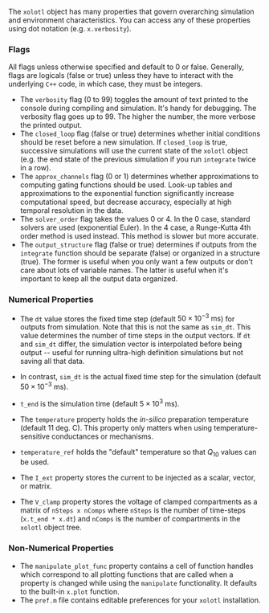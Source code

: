 

The `xolotl` object has many properties that govern overarching simulation and environment characteristics. You can access any of these properties using dot notation (e.g. `x.verbosity`).

### Flags
All flags unless otherwise specified and default to 0 or false. Generally, flags are logicals (false or true) unless they have to interact with the underlying `C++` code, in which case, they must be integers.

* The `verbosity` flag (0 to 99) toggles the amount of text printed to the console during compiling and simulation. It's handy for debugging. The verbosity flag goes up to 99. The higher the number, the more verbose the printed output.
* The `closed_loop` flag (false or true) determines whether initial conditions should be reset before a new simulation. If `closed_loop` is true, successive simulations will use the current state of the `xolotl` object (e.g. the end state of the previous simulation if you run `integrate` twice in a row). 
* The `approx_channels` flag (0 or 1) determines whether approximations to computing gating functions should be used. Look-up tables and approximations to the exponential function significantly increase computational speed, but decrease accuracy, especially at high temporal resolution in the data.
* The `solver_order` flag takes the values 0 or 4. In the 0 case, standard solvers are used (exponential Euler). In the 4 case, a Runge-Kutta 4th order method is used instead. This method is slower but more accurate.
* The `output_structure` flag (false or true) determines if outputs from the `integrate` function should be separate (false) or organized in a structure (true). The former is useful when you only want a few outputs or don't care about lots of variable names. The latter is useful when it's important to keep all the output data organized.

### Numerical Properties

* The `dt` value stores the fixed time step (default $50 \times 10^{-3}~\mathrm{ms}$) for outputs from simulation. Note that this is not the same as `sim_dt`. This value determines the number of time steps in the output vectors. If `dt` and `sim_dt` differ, the simulation vector is interpolated before being output -- useful for running ultra-high definition simulations but not saving all that data.
* In contrast, `sim_dt` is the actual fixed time step for the simulation (default $50 \times 10^{-3}~\mathrm{ms}$). 
* `t_end` is the simulation time (default $5 \times 10^{3}~\mathrm{ms}$). 

* The `temperature` property holds the *in-silico* preparation temperature (default 11 deg. C). This property only matters when using temperature-sensitive conductances or mechanisms.
* `temperature_ref` holds the "default" temperature so that $Q_{10}$ values can be used.
* The `I_ext` property stores the current to be injected as a scalar, vector, or matrix.
* The `V_clamp` property stores the voltage of clamped compartments as a matrix of `nSteps x nComps` where `nSteps` is the number of time-steps (`x.t_end * x.dt`) and `nComps` is the number of compartments in the `xolotl` object tree.

### Non-Numerical Properties
* The `manipulate_plot_func` property contains a cell of function handles which correspond to all plotting functions that are called when a property is changed while using the `manipulate` functionality. It defaults to the built-in `x.plot` function.
* The `pref.m` file contains editable preferences for your `xolotl` installation.
